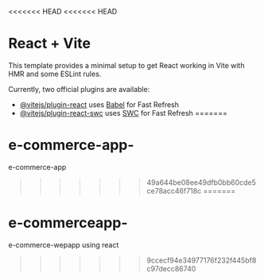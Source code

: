 <<<<<<< HEAD
<<<<<<< HEAD
# React + Vite

This template provides a minimal setup to get React working in Vite with HMR and some ESLint rules.

Currently, two official plugins are available:

- [@vitejs/plugin-react](https://github.com/vitejs/vite-plugin-react/blob/main/packages/plugin-react/README.md) uses [Babel](https://babeljs.io/) for Fast Refresh
- [@vitejs/plugin-react-swc](https://github.com/vitejs/vite-plugin-react-swc) uses [SWC](https://swc.rs/) for Fast Refresh
=======
# e-commerce-app-
e-commerce-app 
>>>>>>> 49a644be08ee49dfb0bb60cde5ce78acc46f718c
=======
# e-commerceapp-
e-commerce-wepapp using react
>>>>>>> 9ccecf94e34977176f232f445bf8c97decc86740
